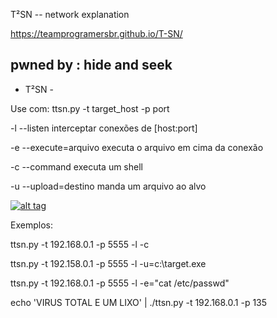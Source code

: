 T²SN -- network explanation

https://teamprogramersbr.github.io/T-SN/

pwned by : hide and seek
-----------------------------

 - T²SN -

 Use com: ttsn.py -t target_host -p port
 
 -l --listen interceptar conexões de [host:port]
 
 -e --execute=arquivo  executa o arquivo em cima da conexão 
 
 -c --command  executa um shell
 
 -u --upload=destino manda um arquivo ao alvo

<a href="https://github.com/TeamProgramersBR/T-SN.git">
<img src="http://batidaoautomotivo.com.br/wp-content/uploads/2015/08/Botao-Download.png" alt="alt tag" style="max-width:100%;">
 </a>
 
 
 
 
 Exemplos:

 ttsn.py  -t 192.168.0.1 -p 5555 -l -c

 ttsn.py -t 192.158.0.1 -p 5555 -l -u=c:\\target.exe

 ttsn.py -t 192.168.0.1 -p 5555 -l -e=\"cat /etc/passwd\"

 echo 'VIRUS TOTAL E UM LIXO' | ./ttsn.py -t 192.168.0.1 -p 135
    
